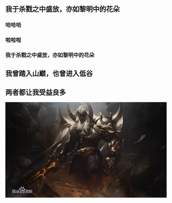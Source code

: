 
## 我于杀戮之中盛放，亦如黎明中的花朵
### 哈哈哈
### 啦啦啦

### 我于杀戮之中盛放，亦如黎明中的花朵

## 我曾踏入山巅，也曾进入低谷
## 两者都让我受益良多

![](./ytks.jpg)